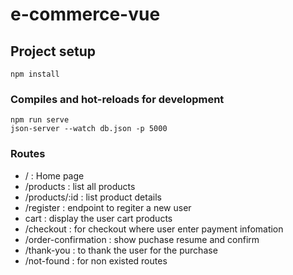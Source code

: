 # e-commerce-vue

## Project setup

```
npm install
```

### Compiles and hot-reloads for development

```
npm run serve
json-server --watch db.json -p 5000

```

### Routes

- / : Home page
- /products : list all products
- /products/:id : list product details
- /register : endpoint to regiter a new user
- cart : display the user cart products
- /checkout : for checkout where user enter payment infomation
- /order-confirmation : show puchase resume and confirm
- /thank-you : to thank the user for the purchase
- /not-found : for non existed routes
